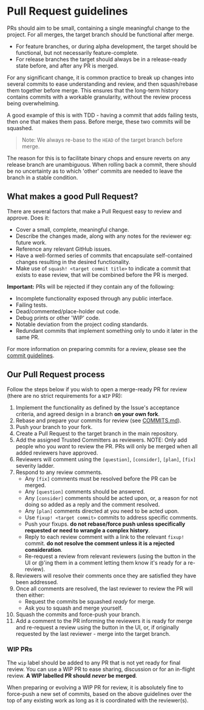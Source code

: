 # Pull Request guidelines

PRs should aim to be small, containing a single meaningful change to
the project. For all merges, the target branch should be functional
after merge.
- For feature branches, or during alpha development, the target should
  be functional, but not necessarily feature-complete.
- For release branches the target should always be in a release-ready
  state before, and after any PR is merged.

For any significant change, it is common practice to break up changes
into several commits to ease understanding and review, and then
squash/rebase them together before merge. This ensures that the
long-term history contains commits with a workable granularity, without
the review process being overwhelming.

A good example of this is with TDD - having a commit that adds failing
tests, then one that makes them pass. Before merge, these two commits
will be squashed.

> Note: We always re-base to the `HEAD` of the target branch before
> merge.

The reason for this is to facilitate binary chops and ensure reverts on
any release branch are unambiguous. When rolling back a commit, there
should be no uncertainty as to which 'other' commits are needed to leave
the branch in a stable condition.


## What makes a good Pull Request?

There are several factors that make a Pull Request easy to review and
approve. Does it:

- Cover a small, complete, meaningful change.
- Describe the changes made, along with any notes for the reviewer eg:
  future work.
- Reference any relevant GitHub issues.
- Have a well-formed series of commits that encapsulate self-contained
  changes resulting in the desired functionality.
- Make use of `squash! <target commit title>` to indicate a commit that
  exists to ease review, that will be combined before the PR is merged.

**Important:** PRs will be rejected if they contain any of the following:

- Incomplete functionality exposed through any public interface.
- Failing tests.
- Dead/commented/place-holder out code.
- Debug prints or other 'WIP' code.
- Notable deviation from the project coding standards.
- Redundant commits that implement something only to undo it later in
  the same PR.

For more information on preparing commits for a review, please see the
[commit guidelines](COMMITS.md).


## Our Pull Request process

Follow the steps below if you wish to open a merge-ready PR for review
(there are no strict requirements for a `WIP` PR):

1. Implement the functionality as defined by the Issue's acceptance
   criteria, and agreed design in a branch **on your own fork**.
2. Rebase and prepare your commits for review (see
   [COMMITS.md](COMMITS.md)).
3. Push your branch to your fork.
4. Create a Pull Request to the target branch in the main repository.
5. Add the assigned Trusted Committers as reviewers. NOTE: Only add
   people who you _want_ to review the PR. PRs will only be merged when
   all added reviewers have approved.
6. Reviewers will comment using the `[question]`, `[consider]`,
   `[plan]`, `[fix]` severity ladder.
7. Respond to any review comments.
    - Any `[fix]` comments must be resolved before the PR can be merged.
    - Any `[question]` comments should be answered.
    - Any `[consider]` comments should be acted upon, or, a reason for
      not doing so added as a reply and the comment resolved.
    - Any `[plan]` comments directed at you need to be acted upon.
    - Use `fixup! <target commit>` commits to address specific comments.
    - Push your fixups. **do not rebase/force push unless specifically
      requested or need to wrangle a complex history**.
    - Reply to each review comment with a link to the relevant `fixup!`
      commit. **do not resolve the comment unless it is a rejected
      consideration**.
    - Re-request a review from relevant reviewers (using the button in
      the UI or @'ing them in a comment letting them know it's ready for
      a re-review).
8. Reviewers will resolve their comments once they are satisfied they
   have been addressed.
9. Once all comments are resolved, the last reviewer to review the PR
   will then either:
    - Request the commits be squashed _ready_ for merge.
    - Ask you to squash and merge yourself.
10. Squash the commits and force-push your branch.
11. Add a comment to the PR informing the reviewers it is ready for
    merge and re-request a review using the button in the UI, or, if
    originally requested by the last reviewer - merge into the target
    branch.

### WIP PRs

The `wip` label should be added to any PR that is not yet ready for
final review. You can use a WIP PR to ease sharing, discussion or for
an in-flight review. **A WIP labelled PR should _never_ be merged**.

When preparing  or evolving a WIP PR for review, it is absolutely fine
to force-push a new set of commits, based on the above guidelines over
the top of any existing work as long as it is coordinated with the
reviewer(s).
